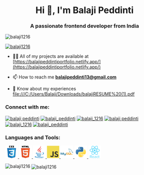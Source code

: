 <h1 align="center">Hi 👋, I'm Balaji Peddinti</h1>
<h3 align="center">A passionate frontend developer from India</h3>

<p align="left"> <img src="https://komarev.com/ghpvc/?username=balaji1216&label=Profile%20views&color=0e75b6&style=flat" alt="balaji1216" /> </p>

<p align="left"> <a href="https://github.com/ryo-ma/github-profile-trophy"><img src="https://github-profile-trophy.vercel.app/?username=balaji1216" alt="balaji1216" /></a> </p>

- 👨‍💻 All of my projects are available at [https://balajipeddintiportfolio.netlify.app/](https://balajipeddintiportfolio.netlify.app/)

- 📫 How to reach me **balajipeddinti13@gmail.com**

- 📄 Know about my experiences [file:///C:/Users/Balaji/Downloads/balajiRESUME%20(1).pdf](file:///C:/Users/Balaji/Downloads/balajiRESUME%20(1).pdf)

<h3 align="left">Connect with me:</h3>
<p align="left">
<a href="https://linkedin.com/in/balaji peddinti" target="blank"><img align="center" src="https://raw.githubusercontent.com/rahuldkjain/github-profile-readme-generator/master/src/images/icons/Social/linked-in-alt.svg" alt="balaji peddinti" height="30" width="40" /></a>
<a href="https://instagram.com/balaji_peddinti" target="blank"><img align="center" src="https://raw.githubusercontent.com/rahuldkjain/github-profile-readme-generator/master/src/images/icons/Social/instagram.svg" alt="balaji_peddinti" height="30" width="40" /></a>
<a href="https://www.codechef.com/users/balaji_1216" target="blank"><img align="center" src="https://cdn.jsdelivr.net/npm/simple-icons@3.1.0/icons/codechef.svg" alt="balaji_1216" height="30" width="40" /></a>
<a href="https://www.hackerrank.com/balaji peddinti" target="blank"><img align="center" src="https://raw.githubusercontent.com/rahuldkjain/github-profile-readme-generator/master/src/images/icons/Social/hackerrank.svg" alt="balaji peddinti" height="30" width="40" /></a>
<a href="https://codeforces.com/profile/balaji_1216" target="blank"><img align="center" src="https://raw.githubusercontent.com/rahuldkjain/github-profile-readme-generator/master/src/images/icons/Social/codeforces.svg" alt="balaji_1216" height="30" width="40" /></a>
<a href="https://www.leetcode.com/balaji_peddinti" target="blank"><img align="center" src="https://raw.githubusercontent.com/rahuldkjain/github-profile-readme-generator/master/src/images/icons/Social/leet-code.svg" alt="balaji_peddinti" height="30" width="40" /></a>
</p>

<h3 align="left">Languages and Tools:</h3>
<p align="left"> <a href="https://www.w3schools.com/css/" target="_blank" rel="noreferrer"> <img src="https://raw.githubusercontent.com/devicons/devicon/master/icons/css3/css3-original-wordmark.svg" alt="css3" width="40" height="40"/> </a> <a href="https://www.w3.org/html/" target="_blank" rel="noreferrer"> <img src="https://raw.githubusercontent.com/devicons/devicon/master/icons/html5/html5-original-wordmark.svg" alt="html5" width="40" height="40"/> </a> <a href="https://www.java.com" target="_blank" rel="noreferrer"> <img src="https://raw.githubusercontent.com/devicons/devicon/master/icons/java/java-original.svg" alt="java" width="40" height="40"/> </a> <a href="https://developer.mozilla.org/en-US/docs/Web/JavaScript" target="_blank" rel="noreferrer"> <img src="https://raw.githubusercontent.com/devicons/devicon/master/icons/javascript/javascript-original.svg" alt="javascript" width="40" height="40"/> </a> <a href="https://www.mysql.com/" target="_blank" rel="noreferrer"> <img src="https://raw.githubusercontent.com/devicons/devicon/master/icons/mysql/mysql-original-wordmark.svg" alt="mysql" width="40" height="40"/> </a> <a href="https://www.python.org" target="_blank" rel="noreferrer"> <img src="https://raw.githubusercontent.com/devicons/devicon/master/icons/python/python-original.svg" alt="python" width="40" height="40"/> </a> <a href="https://reactjs.org/" target="_blank" rel="noreferrer"> <img src="https://raw.githubusercontent.com/devicons/devicon/master/icons/react/react-original-wordmark.svg" alt="react" width="40" height="40"/> </a> </p>

<p><img align="left" src="https://github-readme-stats.vercel.app/api/top-langs?username=balaji1216&show_icons=true&locale=en&layout=compact" alt="balaji1216" /></p>

<p>&nbsp;<img align="center" src="https://github-readme-stats.vercel.app/api?username=balaji1216&show_icons=true&locale=en" alt="balaji1216" /></p>

